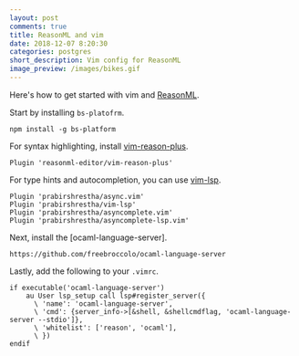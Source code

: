 ```yaml
---
layout: post
comments: true
title: ReasonML and vim
date: 2018-12-07 8:20:30
categories: postgres
short_description: Vim config for ReasonML
image_preview: /images/bikes.gif
---
```


Here's how to get started with vim and [ReasonML](https://reasonml.github.io/).

Start by installing `bs-platofrm`.
```
npm install -g bs-platform
```

For syntax highlighting, install [vim-reason-plus](https://github.com/reasonml-editor/vim-reason-plus).
```
Plugin 'reasonml-editor/vim-reason-plus'
```

For type hints and autocompletion, you can use [vim-lsp](https://github.com/prabirshrestha/vim-lsp).
```
Plugin 'prabirshrestha/async.vim'
Plugin 'prabirshrestha/vim-lsp'
Plugin 'prabirshrestha/asyncomplete.vim'
Plugin 'prabirshrestha/asyncomplete-lsp.vim'
```

Next, install the [ocaml-language-server].
```
https://github.com/freebroccolo/ocaml-language-server
```

Lastly, add the following to your `.vimrc`.
```
if executable('ocaml-language-server')
    au User lsp_setup call lsp#register_server({
      \ 'name': 'ocaml-language-server',
      \ 'cmd': {server_info->[&shell, &shellcmdflag, 'ocaml-language-server --stdio']},
      \ 'whitelist': ['reason', 'ocaml'],
      \ })
endif
```
